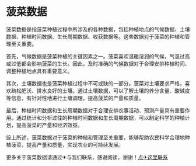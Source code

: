 # 菠菜数据

菠菜数据是指菠菜种植过程中所涉及的各种数据，包括种植地点的气候数据、土壤数据、种植时间数据、生长周期数据、收获数据等。这些数据对于菠菜的种植和管理至关重要。

首先，气候数据是菠菜种植的关键因素之一。菠菜喜欢温暖湿润的气候，气温过高或过低都会影响菠菜的生长。因此，及时准确的气候数据对于合理安排种植时间、调整种植地点具有重要意义。

其次，土壤数据也是菠菜种植过程中不可或缺的一部分。菠菜对土壤要求严格，喜欢疏松肥沃、排水良好的土壤。通过土壤数据，可以了解土壤的养分含量、酸碱度等信息，有针对性地进行土壤调理，提高菠菜的产量和质量。

最后，种植时间数据和生长周期数据对于合理安排农事活动、预测产量具有重要作用。通过统计和分析过往的种植时间数据和生长周期数据，可以制定科学的种植计划，提高菠菜的产量和经济效益。

综上所述，菠菜数据对于菠菜的种植和管理至关重要，能够帮助农民科学合理地种植菠菜，提高产量和质量，实现农业的可持续发展。

更多关于菠菜数据请通过✈与我们联系，感谢阅读，谢谢！[点✈这里联系](https://sms.k02.cc)